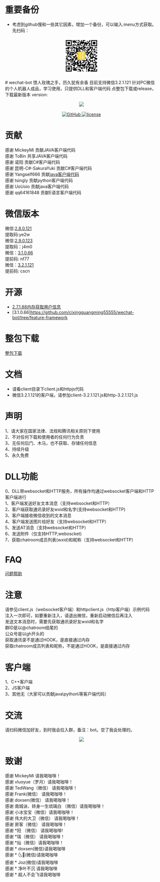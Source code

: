 # 重要备份
* 考虑到github慢和一些其它因素，增加一个备份，可以输入:menu方式获取。先扫码：
<p align="center">
  <img src="./pic/qrcode_for_gh_404dcb4ed705_258.jpg" width="120">
</p>
# wechat-bot  馈人玫瑰之手，历久犹有余香
目前支持微信3.2.1.121  
针对PC微信的个人机器人成品，学习使用，只提供DLL和客户端代码  
点整包下载或release，下载最新版本  version:
<p align="center">
  <img src="https://i.loli.net/2020/05/09/HXClIf5A2EpUG4u.png" width="120">
</p>

<p align="center">
   <a href="https://github.com/cixingguangming55555/wechat-bot/blob/master/LICENSE">
    <img src="https://img.shields.io/github/license/cixingguangming55555/wechat-bot" alt="GitHub">
  </a>
  <a href="https://github.com/cixingguangming55555/wechat-bot/releases">
    <img src="https://img.shields.io/github/v/release/cixingguangming55555/wechat-bot?include_prereleases" alt="license">
  </a>
</p>

# 贡献

感谢 MickeyMi 贡献JAVA客户端代码  
感谢 ToBin    共享JAVA客户端代码  
感谢 诺阳     贡献C#客户端代码  
感谢 昆明-C#-SakuraYuki 贡献C#客户端代码  
感谢 Yangself666 贡献[java客户端代码](https://github.com/cixingguangming55555/wechat-bot/issues/60)   
感谢 tsingly 贡献python客户端代码   
感谢 UoUoio 贡献java客户端代码  
感谢 qq64161848 贡献E语言客户端代码   
# 微信版本

微信:[2.8.0.121](https://pan.baidu.com/s/1jrW2HzBxM8wceZRn8hT5UQ)   
提取码:ye2w   
微信:[2.9.0.123](https://pan.baidu.com/s/1zRJzwlZ1r8aRBeEc0lg1sw)   
提取码：j4m0   
微信：[3.1.0.66](https://pan.baidu.com/s/1HKl7sA61KqCCBo-jGR_R-w)  
提前码: nf77  
微信：[3.2.1.121](https://pan.baidu.com/s/1IHRM2OMvrLyuCz5MRbigGg)  
提前码: cscn  
# 开源
* [2.7.1.88内存获取用户信息](userlist.cpp)
* [3.1.0.66]https://github.com/cixingguangming55555/wechat-bot/tree/feature-framework
# 整包下载
[整包下载](https://github.com/cixingguangming55555/wechat-bot/releases)
# 文档
* 请看client目录下client.js和httpjs代码  
* 微信3.2.1.121的客户端，请参加client-3.2.1.121.js和http-3.2.1.121.js
# 声明
1、请大家在国家法律、法规和腾讯相关原则下使用  
2、不对任何下载和使用者的任何行为负责  
3、无任何后门、木马，也不获取、存储任何信息  
4、持续升级  
5、永久免费   
# DLL功能
0、DLL带websocket和HTTP服务，所有操作均通过websocket客户端和HTTP客户端进行  
1、客户端发送好友文本消息（支持websocket和HTTP）    
2、客户端获取通讯录好友wxid和名字(支持websocket和HTTP)  
3、客户端接收微信收到的文本消息  
4、客户端发送图片给好友（支持websocket和HTTP）   
5、发送AT消息（支持websocket和HTTP）  
6、发送附件（仅支持HTTP,weboscket)   
7、获取chatroom成员列表(wxid)和昵称（支持websocket和HTTP）   
# FAQ
[问题帮助](./pic/help1.md)
# 注意
请参见client.js（websocket客户端）和httpclient.js（http客户端）示例代码   
注入一次即可，如要重新注入，请退出微信，重新启动微信后再注入  
发送文本消息时，需要先获取通讯录好友wxid和名字  
群ID是以@chatroom结尾的  
公众号是以gh开头的  
获取通讯录不是通过HOOK，是直接通过内存  
获取chatroom成员列表和昵称，不是通过HOOK，是直接通过内存  
# 客户端
1、C++客户端  
2、JS客户端  
3、其他无（大家可以贡献java\python\等客户端代码）  
# 交流
请扫码微信加好友，到时我会拉入群，备注：bot。空了我会处理的。

<center class="half">
    <img src="https://i.loli.net/2020/05/09/3m9cRatry4gNnqH.jpg" width="400"/>
</center>

# 致谢
感谢 MickeyMi 请我喝咖啡！  
感谢 vluoyue（罗月）请我喝咖啡！  
感谢 TedWang（微信） 请我喝咖啡！  
感谢 Frank(微信）  请我喝咖啡！  
感谢 doxsen(微信） 请我喝咖啡！  
感谢 南城诀、转身一生琉璃白 （微信）请我喝咖啡！  
感谢 小冰宝宝（微信）请我喝咖啡！  
感谢 伟大的大卫（微信） 请我喝咖啡！  
感谢 房客（微信） 请我喝咖啡！  
感谢 *阳 （微信） 请我喝咖啡!  
感谢 *瑞（微信） 请我喝咖啡！   
感谢 *灿（微信）请我喝咖啡！   
感谢 * doxsen(微信)请我喝咖啡   
感谢 * 🌜🌛(微信)请我喝咖啡   
感谢 * Joz(微信)请我喝咖啡   
感谢 * 净叶不沉 请我喝咖啡   
感谢 * 超人不会飞请我喝咖啡
